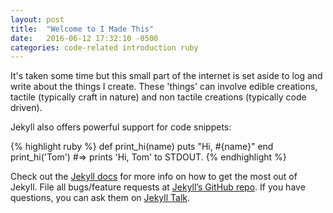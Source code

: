 ```yaml
---
layout: post
title:  "Welcome to I Made This"
date:   2016-06-12 17:32:10 -0500
categories: code-related introduction ruby
---
```

It's taken some time but this small part of the internet is set aside to log and write about the things I create. These 'things' can involve edible creations, tactile (typically craft in nature) and non tactile creations (typically code driven).

Jekyll also offers powerful support for code snippets:

{% highlight ruby %}
def print_hi(name)
  puts "Hi, #{name}"
end
print_hi('Tom')
#=> prints 'Hi, Tom' to STDOUT.
{% endhighlight %}

Check out the [Jekyll docs][jekyll-docs] for more info on how to get the most out of Jekyll. File all bugs/feature requests at [Jekyll’s GitHub repo][jekyll-gh]. If you have questions, you can ask them on [Jekyll Talk][jekyll-talk].

[jekyll-docs]: http://jekyllrb.com/docs/home
[jekyll-gh]:   https://github.com/jekyll/jekyll
[jekyll-talk]: https://talk.jekyllrb.com/
